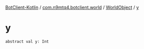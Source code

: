 [BotClient-Kotlin](../../index.md) / [com.n9mtq4.botclient.world](../index.md) / [WorldObject](index.md) / [y](.)


# y

`abstract val y: Int`



